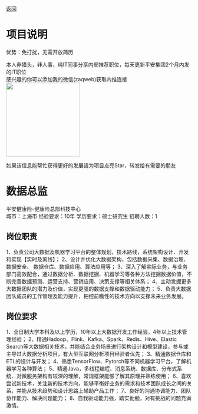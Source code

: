 [返回](../../)

# 项目说明

优势：免打扰，无需开放简历

本人非猎头，非人事，纯IT同事分享内部推荐职位，每天更新平安集团2个月内发的IT职位  
感兴趣的你可以添加我的微信(zaqweb)获取内推连接  
<img src="https://github.com/zaqweb/PA-IT-JOBS/blob/master/WechatICode.jpeg"  height="200" width="200">

如果该信息能帮忙获得更好的发展请为项目点亮Star，转发给有需要的朋友

# 数据总监
平安健康险-健康险总部科技中心  
城市：上海市 经验要求：10年 学历要求：硕士研究生  招聘人数：1

## 岗位职责
1、负责公司大数据及机器学习平台的整体规划，技术路线，系统架构设计、开发和实现【实时及离线】；
2、设计并优化大数据架构，包括数据采集、数据治理、数据安全、 数据仓库、数据应用、算法应用等；
3、深入了解实际业务，与业务部门高效配合，通过数据分析、数据挖掘、机器学习等各种方法挖掘数据价值，不断完善数据预测、运营支持、营销应用、决策支撑等相关体系；
4、主动发掘更多大数据团队的潜力及价值，实现更强的数据支撑和数据驱动能力；
5、负责大数据团队成员的工作管理及能力提升，把控前瞻性的技术方向以支撑未来业务发展。

## 岗位要求
1、全日制大学本科及以上学历，10年以上大数据开发工作经验，4年以上技术管理经验；
2、精通Hadoop、Flink、Kafka、Spark、Redis、Hive、Elastic Search等大数据相关技术，并能结合业务场景进行架构设计和模型建设，参与或主导过大数据分析项目，有大型互联网分析项目经验者优先；
3、精通数据仓库和ETL的设计与开发；
4、熟悉TensorFlow、Pytorch等不同机器学习平台，了解机器学习各种算法；
5、精通Java，多线程编程、消息系统、数据库、分布式系统、对微服务架构有较深的理解，常规框架能够了解其原理并熟练使用；
6、喜欢尝试新技术，关注新的技术方向，能够平衡好业务的需求和技术团队成长之间的关系，并能从技术趋势和设计思路上辅助产品工作；
7、良好的沟通协调能力、团队协作能力、解决问题能力；
8、自我驱动能力强，踏实勤勉，对有挑战的问题充满激情。




